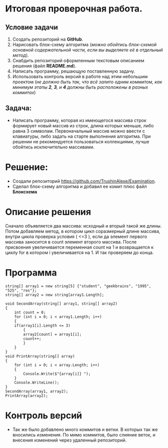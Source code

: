 # Итоговая проверочная работа.

## Условие задачи

1. Создать репозиторий на **GitHub**.
2. Нарисовать блок-схему алгоритма (_можно обойтись блок-схемой основной содержательной части, если вы выделяете её в отдельный метод_).
3. Снабдить репозиторий оформленным текстовым описанием решения (файл **README.md**).
4. Написать программу, решающую поставленную задачу.
5. Использовать контроль версий в работе над этим небольшим проектом (_не должно быть так, что всё залито одним коммитом, как минимум этапы **2**, **3**, и **4** должны быть расположены в разных коммитах_)

## Задача:
* Написать программу, которая из имеющегося массива строк формирует новый массив из строк, длина которых меньше, либо равна 3 символам. Первоначальный массив можно ввести с клавиатуры, либо задать на старте выполнения алгоритма. При решении не рекомендуется пользоваться коллекциями, лучше обойтись исключительно массивами.

# Решение:
* Создали репозиторий <https://github.com/TrushinAlexe/Examination>.
* Сделал блок-схему алгоритма и добавил ее комит плюс файл **Блоксхема**

# Описание решения
Сначало объявляется два массива: исходный и вторый такой же длины. Потом добавляем метод, в котором цикл соразмерный длине массива, внутри цикла проверка условия ( <=3 ), если да элемент первого массива заносится в count элемент второго массива. После присвоения увеличивается переменная count на 1 и возвращается к циклу for в котором i увеличивается на 1. И так проверяем до конца.

# Программа
```
string[] array1 = new string[5] {"student", "geekbrains", "1995", "525", "res"};
string[] array2 = new string[array1.Length];

void SecondArray(string[] array1, string[] array2)
{
    int count = 0;
    for (int i = 0; i < array1.Length; i++)
    {
    if(array1[i].Length <= 3)
        {
        array2[count] = array1[i];
        count++;
        }
    }
}
void PrintArray(string[] array)
{
    for (int i = 0; i < array.Length; i++)
    {
        Console.Write($"{array[i]} ");
    }
    Console.WriteLine();
}
SecondArray(array1, array2);
PrintArray(array2);
```
# Контроль версий
* Так же было добавлено много коммитов и ветки. В которых так же вносились изменения. По мимо коммитов, было слияние веток, и внесения изменений через удаленный репозиторий.
